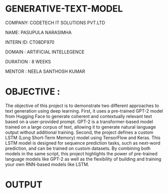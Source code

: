 # GENERATIVE-TEXT-MODEL

COMPANY: CODETECH IT SOLUTIONS PVT.LTD

NAME: PASUPULA NARASIMHA

INTERN ID: CT08DF970

DOMAIN : ARTIFICIAL INTELLEGENCE

DURATION : 8 WEEKS

MENTOR : NEELA SANTHOSH KUMAR

# OBJECTIVE :
The objective of this project is to demonstrate two different approaches to text generation using deep learning. First, it uses a pre-trained GPT-2 model from Hugging Face to generate coherent and contextually relevant text based on a user-provided prompt. GPT-2 is a transformer-based model trained on a large corpus of text, allowing it to generate natural language output without additional training. Second, the project defines a custom LSTM (Long Short-Term Memory) model using TensorFlow and Keras. This LSTM model is designed for sequence prediction tasks, such as next-word prediction, and can be trained on custom datasets. By combining both models in the same script, this project highlights the power of pre-trained language models like GPT-2 as well as the flexibility of building and training your own RNN-based models like LSTM.

# OUTPUT
